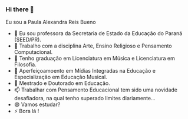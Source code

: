 ### Hi there 👋

Eu sou a Paula Alexandra Reis Bueno

- 🔭 Eu sou professora da Secretaria de Estado da Educação do Paraná (SEED/PR).
- 🌱 Trabalho com a disciplina Arte, Ensino Religioso e Pensamento Computacional.
- 👯 Tenho graduação em Licenciatura em Música e Licenciatura em Filosofia. 
- 🤔 Aperfeiçoamoento em Mídias Integradas na Educação e Especialização em Educação Musical. 
- 💬 Mestrado e Doutorado em Educação.
- 📫 Trabalhar com Pensamento Educacional tem sido uma novidade desafiadora, na qual tenho superado limites diariamente...
- 😄 Vamos estudar?
- ⚡ Bora lá !
